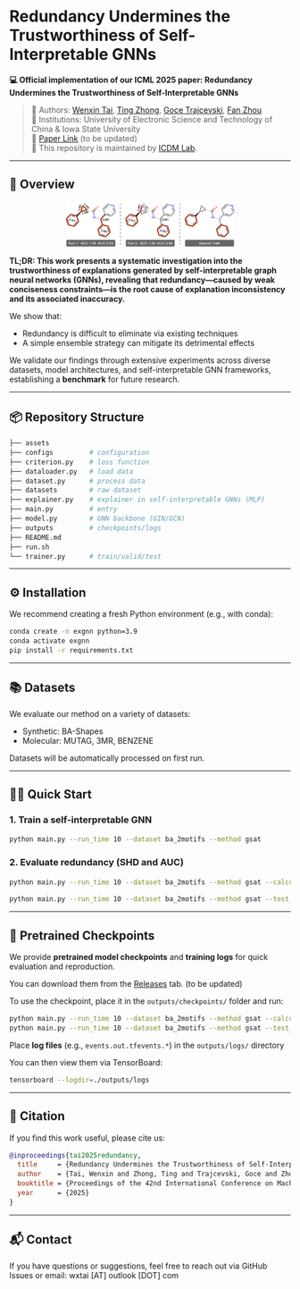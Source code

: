# Redundancy Undermines the Trustworthiness of Self-Interpretable GNNs

**💻 Official implementation of our ICML 2025 paper: Redundancy Undermines the Trustworthiness of Self-Interpretable GNNs**

> 🧠 Authors: [Wenxin Tai](https://scholar.google.com/citations?user=YyxocAIAAAAJ&hl=en), [Ting Zhong](https://scholar.google.com/citations?user=Mdr0XDkAAAAJ&hl=en), [Goce Trajcevski](https://scholar.google.com/citations?user=Avus2kcAAAAJ&hl=en), [Fan Zhou](https://scholar.google.com/citations?user=Ihj2Rw8AAAAJ&hl=en)  
> 📍 Institutions: University of Electronic Science and Technology of China & Iowa State University  
> 🔗 [Paper Link](https://arxiv.org/abs/...) (to be updated)  
> 🤖 This repository is maintained by [ICDM Lab](https://www.icdmlab.com/).

---

## 🧩 Overview

<p align="center">
  <img src="assets/intro.png" style="max-width: 60%; height: auto;" />
</p>

**TL;DR: This work presents a systematic investigation into the trustworthiness of explanations generated by self-interpretable graph neural networks (GNNs), revealing that redundancy—caused by weak conciseness constraints—is the root cause of explanation inconsistency and its associated inaccuracy.**

We show that:
- Redundancy is difficult to eliminate via existing techniques
- A simple ensemble strategy can mitigate its detrimental effects

We validate our findings through extensive experiments across diverse datasets, model architectures, and self-interpretable GNN frameworks, establishing a **benchmark** for future research.

---

## 📦 Repository Structure

```bash
├── assets
├── configs         # configuration
├── criterion.py    # loss function
├── dataloader.py   # load data
├── dataset.py      # process data
├── datasets        # raw dataset
├── explainer.py    # explainer in self-interpretable GNNs (MLP)
├── main.py         # entry
├── model.py        # GNN backbone (GIN/GCN)
├── outputs         # checkpoints/logs
├── README.md
├── run.sh          
└── trainer.py      # train/valid/test
````

---

## ⚙️ Installation

We recommend creating a fresh Python environment (e.g., with conda):

```bash
conda create -n exgnn python=3.9
conda activate exgnn
pip install -r requirements.txt
```

---

## 📚 Datasets

We evaluate our method on a variety of datasets:

* Synthetic: BA-Shapes
* Molecular: MUTAG, 3MR, BENZENE

Datasets will be automatically processed on first run.

---

## 🏃‍♀️ Quick Start

### 1. Train a self-interpretable GNN 

```bash
python main.py --run_time 10 --dataset ba_2motifs --method gsat
```


### 2. Evaluate redundancy (SHD and AUC)

```bash
python main.py --run_time 10 --dataset ba_2motifs --method gsat --calculate_shd
```

```bash
python main.py --run_time 10 --dataset ba_2motifs --method gsat --test_by_sample_ensemble
```

---

## 📁 Pretrained Checkpoints
We provide **pretrained model checkpoints** and **training logs** for quick evaluation and reproduction.  

You can download them from the [Releases](https://github.com/ICDM-UESTC/TrustworthyExplanation/releases) tab. (to be updated)

To use the checkpoint, place it in the `outputs/checkpoints/` folder and run:
```bash
python main.py --run_time 10 --dataset ba_2motifs --method gsat --calculate_shd
python main.py --run_time 10 --dataset ba_2motifs --method gsat --test_by_sample_ensemble
```

Place **log files** (e.g., `events.out.tfevents.*`) in the `outputs/logs/` directory

You can then view them via TensorBoard:
```bash
tensorboard --logdir=./outputs/logs
```

---

## 📌 Citation

If you find this work useful, please cite us:

```bibtex
@inproceedings{tai2025redundancy,
  title     = {Redundancy Undermines the Trustworthiness of Self-Interpretable GNNs},
  author    = {Tai, Wenxin and Zhong, Ting and Trajcevski, Goce and Zhou, Fan},
  booktitle = {Proceedings of the 42nd International Conference on Machine Learning (ICML)},
  year      = {2025}
}
```

---

## 📬 Contact

If you have questions or suggestions, feel free to reach out via GitHub Issues or email: wxtai [AT] outlook [DOT] com